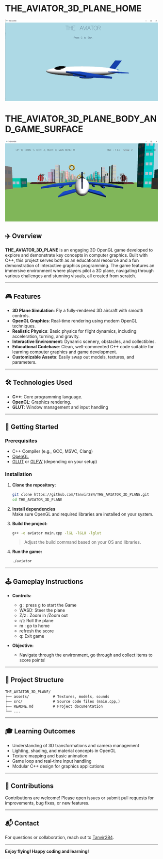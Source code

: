 # THE_AVIATOR_3D_PLANE_HOME
![Image1](https://github.com/Tanvir284/THE_AVIATOR_3D_PLANE/blob/main/image2.png) 
# THE_AVIATOR_3D_PLANE_BODY_AND_GAME_SURFACE
![Image1](https://github.com/Tanvir284/THE_AVIATOR_3D_PLANE/blob/main/image3.png) 
## ✈️ Overview

**THE_AVIATOR_3D_PLANE** is an engaging 3D OpenGL game developed to explore and demonstrate key concepts in computer graphics. Built with C++, this project serves both as an educational resource and a fun demonstration of interactive graphics programming. The game features an immersive environment where players pilot a 3D plane, navigating through various challenges and stunning visuals, all created from scratch.

---

## 🎮 Features

- **3D Plane Simulation**: Fly a fully-rendered 3D aircraft with smooth controls.
- **OpenGL Graphics**: Real-time rendering using modern OpenGL techniques.
- **Realistic Physics**: Basic physics for flight dynamics, including acceleration, turning, and gravity.
- **Interactive Environment**: Dynamic scenery, obstacles, and collectibles.
- **Educational Codebase**: Clean, well-commented C++ code suitable for learning computer graphics and game development.
- **Customizable Assets**: Easily swap out models, textures, and parameters.

---

## 🛠️ Technologies Used

- **C++**: Core programming language.
- **OpenGL**: Graphics rendering.
- **GLUT**: Window management and input handling


---

## 🚀 Getting Started

### Prerequisites

- C++ Compiler (e.g., GCC, MSVC, Clang)
- [OpenGL](https://www.opengl.org/)
- [GLUT](https://www.opengl.org/resources/libraries/glut/) or [GLFW](https://www.glfw.org/) (depending on your setup)


### Installation

1. **Clone the repository:**
   ```bash
   git clone https://github.com/Tanvir284/THE_AVIATOR_3D_PLANE.git
   cd THE_AVIATOR_3D_PLANE
   ```

2. **Install dependencies**  
   Make sure OpenGL and required libraries are installed on your system.

3. **Build the project:**
   ```bash
   g++ -o aviator main.cpp -lGL -lGLU -lglut
   ```
   > Adjust the build command based on your OS and libraries.

4. **Run the game:**
   ```bash
   ./aviator
   ```

---

## 🕹️ Gameplay Instructions

- **Controls:**
  - g : press g to start the Game 
  - WASD: Steer the plane
  - Z/z : Zoom in /Zoom out
  - r/t: Roll the plane
  - m : go to home
  - refresh the score 
  - q: Exit game

- **Objective:**
  - Navigate through the environment, go through and collect items to score points!

---

## 📁 Project Structure

```
THE_AVIATOR_3D_PLANE/
├── assets/           # Textures, models, sounds
├── src/              # Source code files (main.cpp,)
├── README.md         # Project documentation
└── ...
```

---

## 🎓 Learning Outcomes

- Understanding of 3D transformations and camera management
- Lighting, shading, and material concepts in OpenGL
- Texture mapping and basic animation
- Game loop and real-time input handling
- Modular C++ design for graphics applications

---

## 🙌 Contributions

Contributions are welcome! Please open issues or submit pull requests for improvements, bug fixes, or new features.

---

## 📬 Contact

For questions or collaboration, reach out to [Tanvir284](https://github.com/Tanvir284).

---

**Enjoy flying! Happy coding and learning!**
